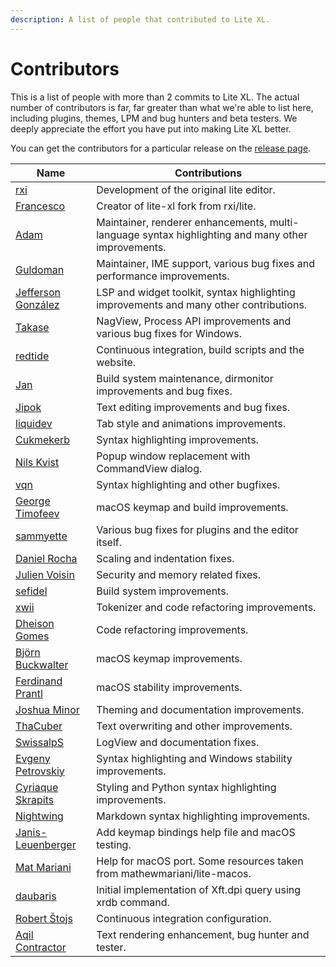 ```yaml
---
description: A list of people that contributed to Lite XL.
---
```


# Contributors

This is a list of people with more than 2 commits to Lite XL.
The actual number of contributors is far, far greater than what we're able to
list here, including plugins, themes, LPM and bug hunters and beta testers.
We deeply appreciate the effort you have put into making Lite XL better.

You can get the contributors for a particular release on the [release page].

| Name                 | Contributions
| ----                 | -------------
| [rxi]                | Development of the original lite editor.
| [Francesco]          | Creator of lite-xl fork from rxi/lite.
| [Adam]               | Maintainer, renderer enhancements, multi-language syntax highlighting and many other improvements.
| [Guldoman]           | Maintainer, IME support, various bug fixes and performance improvements.
| [Jefferson González] | LSP and widget toolkit, syntax highlighting improvements and many other contributions.
| [Takase]             | NagView, Process API improvements and various bug fixes for Windows.
| [redtide]            | Continuous integration, build scripts and the website.
| [Jan]                | Build system maintenance, dirmonitor improvements and bug fixes.
| [Jipok]              | Text editing improvements and bug fixes.
| [liquidev]           | Tab style and animations improvements.
| [Cukmekerb]          | Syntax highlighting improvements.
| [Nils Kvist]         | Popup window replacement with CommandView dialog.
| [vqn]                | Syntax highlighting and other bugfixes.
| [George Timofeev]    | macOS keymap and build improvements.
| [sammyette]          | Various bug fixes for plugins and the editor itself.
| [Daniel Rocha]       | Scaling and indentation fixes.
| [Julien Voisin]      | Security and memory related fixes.
| [sefidel]            | Build system improvements.
| [xwii]               | Tokenizer and code refactoring improvements.
| [Dheison Gomes]      | Code refactoring improvements.
| [Björn Buckwalter]   | macOS keymap improvements.
| [Ferdinand Prantl]   | macOS stability improvements.
| [Joshua Minor]       | Theming and documentation improvements.
| [ThaCuber]           | Text overwriting and other improvements.
| [SwissalpS]          | LogView and documentation fixes.
| [Evgeny Petrovskiy]  | Syntax highlighting and Windows stability improvements.
| [Cyriaque Skrapits]  | Styling and Python syntax highlighting improvements.
| [Nightwing]          | Markdown syntax highlighting improvements.
| [Janis-Leuenberger]  | Add keymap bindings help file and macOS testing.
| [Mat Mariani]        | Help for macOS port. Some resources taken from mathewmariani/lite-macos.
| [daubaris]           | Initial implementation of Xft.dpi query using xrdb command.
| [Robert Štojs]       | Continuous integration configuration.
| [Aqil Contractor]    | Text rendering enhancement, bug hunter and tester.


[release page]:       https://github.com/lite-xl/lite-xl/releases
[rxi]:                https://github.com/rxi
[Francesco]:          https://github.com/franko
[Adam]:               https://github.com/adamharrison
[Guldoman]:           https://github.com/guldoman
[Jefferson González]: https://github.com/jgmdev
[Takase]:             https://github.com/takase1121
[redtide]:            https://github.com/redtide
[Jan]:                https://github.com/Jan200101
[Jipok]:              https://github.com/Jipok
[liquidev]:           https://github.com/liquidev
[Cukmekerb]:          https://github.com/vincens2005
[Nils Kvist]:         https://github.com/budRich
[vqn]:                https://github.com/vqns
[George Timofeev]:    https://github.com/Timofffee
[sammyette]:          https://github.com/TorchedSammy
[Daniel Rocha]:       https://github.com/danroxha
[Julien Voisin]:      https://github.com/jvoisin
[sefidel]:            https://github.com/sefidel
[xwii]:               https://github.com/xcb-xwii
[Dheison Gomes]:      https://github.com/dheison0
[Björn Buckwalter]:   https://github.com/bjornbm
[Ferdinand Prantl]:   https://github.com/prantlf
[Joshua Minor]:       https://github.com/jminor
[ThaCuber]:           https://github.com/thacuber2a03
[SwissalpS]:          https://github.com/SwissalpS
[Evgeny Petrovskiy]:  https://github.com/eugenpt
[Cyriaque Skrapits]:  https://github.com/cisoun
[Nightwing]:          https://github.com/Nightwing13
[Janis-Leuenberger]:  https://github.com/Janis-Leuenberger
[Mat Mariani]:        https://github.com/mathewmariani
[daubaris]:           https://github.com/daubaris
[Robert Štojs]:       https://github.com/netrobert
[Aqil Contractor]:    https://github.com/AqilCont
